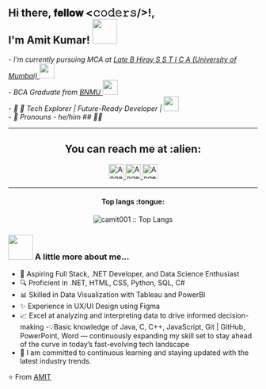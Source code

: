 <h2> Hi there, 𝐟𝐞𝐥𝐥𝐨𝐰 <𝚌𝚘𝚍𝚎𝚛𝚜/>!, <br>I'm Amit Kumar! <img src="https://media.giphy.com/media/wRBDj2fWeJ4NdBwnUA/giphy.gif" width="50"></h2>
<!-- <img align='right' src="https://media.giphy.com/media/ieyl9zmCjO4b4t6qoY/giphy.gif" width="230"> -->

<p><em>- I’m currently pursuing MCA at <a href="https://www.hirayica.edu.in/"> Late B Hiray S S T I C A (University of Mumbai) </a><img src="https://media.giphy.com/media/CuNvSe4q4LlF3nfQjw/giphy.gif" width="30"></br>
   - BCA Graduate from <a href="https://bnmu.ac.in/"> BNMU </a><img src="https://media.giphy.com/media/fYSnHlufseco8Fh93Z/giphy.gif" width="30"> <br>
   - 👀 🌟 Tech Explorer | Future-Ready Developer | <img src="https://media.giphy.com/media/1oGT95WukVFcRO1OFZ/giphy.gif" width="30"> <br>
   - 👀 Pronouns - he/him ## 👨‍💻
  <!-- </br> Developer Consultant at <a href="">Works</a><img src="https://media.giphy.com/media/WUlplcMpOCEmTGBtBW/giphy.gif" width="30">  -->
</em></p>



  ---
 <h2 align="center">You can reach me at :alien:</h2> <p align="center">
  <a href="https://www.linkedin.com/in/camit001/">
    <img src="https://www.vectorlogo.zone/logos/linkedin/linkedin-icon.svg" alt="Angel Santiago Jaime Zavala's LinkedIn Profile" height="30" width="30">
  </a>

  <a href="mailto:amitkr20850@gmail.com">
    <img src="https://static.vecteezy.com/system/resources/previews/022/613/021/original/google-mail-gmail-icon-logo-symbol-free-png.png" alt="Angel Santiago Jaime Zavala's LinkedIn Profile" height="30" width="30">
  </a>

  <a href="https://twitter.com/camit001__">
    <img src="https://static.vecteezy.com/system/resources/previews/027/395/710/original/twitter-brand-new-logo-3-d-with-new-x-shaped-graphic-of-the-world-s-most-popular-social-media-free-png.png" alt="Angel Santiago Jaime Zavala's LinkedIn Profile" height="30" width="30">
  </a>
 </p>
 
<!--
- <p align="center"> <img src="https://komarev.com/ghpvc/?username=camit001" alt="camit001" /> <img src="https://img.shields.io/badge/Pronouns-He%2FHim-green" alt="pronouns: he/him" /> </p>
-->

--- 
<h4 align="center">Top langs :tongue:</h4>

<p align="center"><img src="https://github-readme-stats.vercel.app/api/top-langs/?username=camit001&langs_count=10&theme=tokyonight&layout=compact" alt="camit001 :: Top Langs" /></p>

<!--
<h4 align="center">Profile stats :musical_keyboard:</h4>

<p align="center"><img src="https://github-readme-stats.vercel.app/api?username=camit001&show_icons=true&theme=synthwave" alt="camit001 :: Profile Stats" /></p>

<p align="center"><img src="https://thumbs.gfycat.com/GoodnaturedFondGaur-size_restricted.gif" alt="Synthwave" height="300" width="500"></p>
-->

 ### <img src="https://media.giphy.com/media/VgCDAzcKvsR6OM0uWg/giphy.gif" width="50"> A little more about me...  
- 💼 Aspiring Full Stack, .NET Developer, and Data Science Enthusiast
- 🔍 Proficient in .NET, HTML, CSS, Python, SQL, C#
- 📊 Skilled in Data Visualization with Tableau and PowerBI
- ✨ Experience in UX/UI Design using Figma
- 📈 Excel at analyzing and interpreting data to drive informed decision-making
-💡Basic knowledge of Java, C, C++, JavaScript, Git | GitHub, PowerPoint, Word   — continuously expanding my skill set to stay ahead of the curve in today’s fast-evolving tech landscape
- 👋 I am committed to continuous learning and staying updated with the latest industry trends. 

⭐ From [AMIT](https://github.com/camit001)




<!---
camit001/camit001 is a ✨ special ✨ repository because its `README.md` (this file) appears on your GitHub profile.
You can click the Preview link to take a look at your changes.
--->
